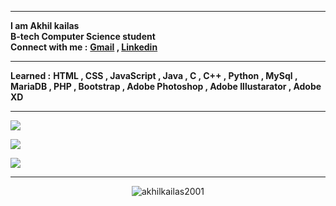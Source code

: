 
---
**I am Akhil kailas**<br>**B-tech Computer Science student**<br>**Connect with me :** **[Gmail](mailto:akhilkailas2001@gmail.com?subject=Github%20Visitor&body=Hi%20Akhil,%0AI%20am%20) , [Linkedin](https://linkedin.com/in/akhilkailas2001)** <br>

---
**Learned :**
**HTML , CSS , JavaScript , Java , C , C++ , Python , MySql , MariaDB , PHP , Bootstrap , Adobe Photoshop , Adobe Illustarator , Adobe XD**

---
![](https://github-readme-stats.vercel.app/api?username=akhilkailas2001&theme=highcontrast&hide_border=false&include_all_commits=true&count_private=true)<br/>

![](https://github-readme-stats.vercel.app/api/top-langs/?username=akhilkailas2001&theme=highcontrast&hide_border=false&include_all_commits=true&count_private=true&layout=compact)

![](https://github-profile-trophy.vercel.app/?username=akhilkailas2001&theme=darkhub&no-frame=false&no-bg=false&margin-w=4)

---
<p align="center">
  <img src="https://komarev.com/ghpvc/?username=akhilkailas2001" alt="akhilkailas2001" /> 
</p>
